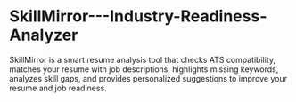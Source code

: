 # SkillMirror---Industry-Readiness-Analyzer
SkillMirror is a smart resume analysis tool that checks ATS compatibility, matches your resume with job descriptions, highlights missing keywords, analyzes skill gaps, and provides personalized suggestions to improve your resume and job readiness.
